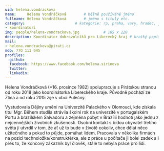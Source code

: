 ```yaml
---
uid: helena.vondrackova
name:     Helena Vondráčková      	# běžně používáné jméno
fullname: Helena Vondráčková  		# jméno s tituly etc.
category:                 		# kategorie: rp, praha, vary, hradec, jmk, senat
- koordinatori
img: people/helena-vondrackova.jpg           # 165 x 220
description: Koordinátor dobrovolníků pro Liberecký kraj # kratký popis, max 160 znaků
mail:
- helena.vondrackova@pirati.cz
mob: 77O 113 645
profiles:
  github:
  facebook: https://www.facebook.com/helena.sirinova
  twitter:
  linkedin:
---
```


Helena Vondráčková (*16. prosince 1982) spolupracuje s Pirátskou stranou od roku 2018 jako koordinátorka Libereckého kraje. Původně pochází ze Zlína a od roku 2015 žije v obci Pulečný.

Vystudovala Dějiny umění na Univerzitě Palackého v Olomouci, kde získala titul Mgr. Během studila strávila školní rok na univerzitě v portugalském Portu a brazilském Salvadoru a zejména pobyt v Brazílii hodnotí jako jednu z nejcennějších životních zkušeností. Osobní kontakt s bídou obyvatel třetího světa ji utvrdil v tom, že ať už to bude v životě cokoliv, chce dělat něco užitečného a pokud to půjde, pomáhat lidem. Pracovala v několika firmách na pozici technoložka/konstruktérka, ale z práce u počítače ji bolel zadek a i přes to, že koncový zákazník byl člověk, stále to nebyla práce pro lidi.
